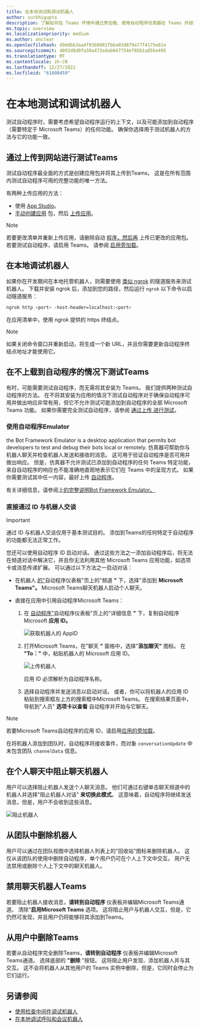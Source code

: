 ```yaml
---
title: 在本地测试和调试机器人
author: surbhigupta
description: 了解如何在 Teams 环境中通过旁加载、使用自动程序仿真器在 Teams 外部和直接与机器人交谈来在本地使用 IDE 测试和调试机器人。
ms.topic: overview
ms.localizationpriority: medium
ms.author: anclear
ms.openlocfilehash: d9ddbb3aa4f93b8981fbba03d879a77f4175e81e
ms.sourcegitcommit: 4892d8d0fa38a472edab047754ef85b1a85be495
ms.translationtype: MT
ms.contentlocale: zh-CN
ms.lasthandoff: 12/27/2021
ms.locfileid: "61608459"
---
```

# <a name="test-and-debug-your-bot-locally"></a>在本地测试和调试机器人

测试自动程序时，需要考虑希望自动程序运行的上下文，以及可能添加到自动程序（需要特定于 Microsoft Teams）的任何功能。 确保你选择用于测试机器人的方法与它的功能一致。

## <a name="test-by-uploading-to-teams"></a>通过上传到网站进行测试Teams

测试自动程序最全面的方式是创建应用包并将其上传到Teams。 这是在所有范围内测试自动程序可用的完整功能的唯一方法。

有两种上传应用的方法：

* 使用 [App Studio](~/concepts/build-and-test/app-studio-overview.md)。
* [手动创建应用](~/concepts/build-and-test/apps-package.md) 包，然后 [上传应用](~/concepts/deploy-and-publish/apps-upload.md)。

> [!NOTE]
> 若要更改清单并重新上传应用，请删除自动 [程序，然后再](#delete-a-bot-from-teams) 上传已更改的应用包。
> 若要测试自动程序，请启用 Teams。 请参阅 [启用旁加载](/concepts/build-and-test/prepare-your-o365-tenant#enable-custom-teams-apps-and-turn-on-custom-app-uploading)。

## <a name="debug-your-bot-locally"></a>在本地调试机器人

如果你在开发期间在本地托管机器人，则需要使用 [类似 ngrok](https://ngrok.com/) 的隧道服务来测试机器人。 下载并安装 ngrok 后，添加到您的路径，然后运行 `ngrok` 以下命令以启动隧道服务：

```bash
ngrok http <port> -host-header=localhost:<port>
```

在应用清单中，使用 ngrok 提供的 https 终结点。

> [!NOTE]
> 如果关闭命令窗口并重新启动，将生成一个新 URL，并且你需要更新自动程序终结点地址才能使用它。

## <a name="test-your-bot-without-uploading-to-teams"></a>在不上载到自动程序的情况下测试Teams

有时，可能需要测试自动程序，而无需将其安装为 Teams。 我们提供两种测试自动程序的方法。 在不将其安装为应用的情况下测试自动程序对于确保自动程序可用并做出响应非常有用，但它不允许测试可能添加到自动程序的全部 Microsoft Teams 功能。 如果你需要完全测试自动程序，请参阅 [通过上传 进行测试](#test-by-uploading-to-teams)。

### <a name="use-the-bot-emulator"></a>使用自动程序Emulator

the Bot Framework Emulator is a desktop application that permits bot developers to test and debug their bots local or remotely. 仿真器可帮助你与机器人聊天并检查机器人发送和接收的消息。 这可用于验证自动程序是否可用并做出响应。 但是，仿真器不允许测试已添加到自动程序的任何 Teams 特定功能，来自自动程序的响应也不能准确地直观地表示它们在 Teams 中的呈现方式。 如果你需要测试其中任一内容，最好上传 [自动程序](#test-by-uploading-to-teams)。

有关详细信息，请参阅上[的完整说明Bot Framework Emulator。](/azure/bot-service/bot-service-debug-emulator?view=azure-bot-service-4.0&preserve-view=true)

### <a name="talk-to-your-bot-directly-by-id"></a>直接通过 ID 与机器人交谈

> [!Important]
> 通过 ID 与机器人交谈仅用于基本测试目的。 添加到Teams的任何特定于自动程序的功能都无法正常工作。

您还可以使用自动程序 ID 启动对话。 通过这些方法之一添加自动程序后，将无法在频道对话中解决它，并且你无法利用其他 Microsoft Teams 应用功能，如选项卡或消息传递扩展。 可以通过以下方法之一启动对话：

* 在机器人 [的"](https://dev.botframework.com/bots)自动程序仪表板"页上的"频道 **"** 下，选择"添加到 **Microsoft Teams"。** Microsoft Teams聊天机器人启动个人聊天。

* 直接在应用中引用自动程序Microsoft Teams：
   1. 在 [自动程序"](https://dev.botframework.com/bots)自动程序仪表板"页上的"详细信息 **"** 下，复制自动程序 Microsoft **应用 ID。**
  
      ![获取机器人的 AppID](~/assets/images/bots_appid_botframework.png)
  
   2. 打开Microsoft Teams，在"聊天 **"** 窗格中，选择"**添加聊天"** 图标。 在 **"To："** 中，粘贴机器人的 Microsoft 应用 ID。
  
      ![上传机器人](~/assets/images/bots_uploading.png)

      应用 ID 必须解析为自动程序名称。

   3. 选择自动程序并发送消息以启动对话。
      或者，你可以将机器人的应用 ID 粘贴到搜索框左上方的搜索框中Microsoft Teams。 在搜索结果页面中，导航到"人员" **选项卡以查看** 自动程序并开始与它聊天。

> [!Note]
> 若要Microsoft Teams自动程序的应用 ID，请启用[应用的旁加载](/microsoftteams/platform/concepts/build-and-test/prepare-your-o365-tenant#enable-custom-teams-apps-and-turn-on-custom-app-uploading)。      

在将机器人添加到团队时，自动程序将接收事件，而对象 `conversationUpdate` 中未包含团队 `channelData` 信息。

## <a name="block-a-bot-in-personal-chat"></a>在个人聊天中阻止聊天机器人

用户可以选择阻止机器人发送个人聊天消息。 他们可通过右键单击聊天频道中的机器人并选择"阻止机器人对话" **来切换此模式**。 这意味着，自动程序将继续发送消息，但是，用户不会收到这些消息。

![阻止机器人](~/assets/images/bots/botdisable.png)

## <a name="remove-a-bot-from-a-team"></a>从团队中删除机器人

用户可以通过在团队视图中选择机器人列表上的"回收站"图标来删除机器人。 这仅从该团队的使用中删除自动程序，单个用户仍可在个人上下文中交互。 用户无法禁用或删除个人上下文中的聊天机器人。

## <a name="disable-a-bot-in-teams"></a>禁用聊天机器人Teams

若要阻止机器人接收消息，**请转到自动程序** 仪表板并编辑Microsoft Teams通道。 清除"**启用Microsoft Teams** 选项。 这将阻止用户与机器人交互，但是，它仍然可发现，并且用户仍将能够将其添加到Teams。

## <a name="delete-a-bot-from-teams"></a>从用户中删除Teams

若要从自动程序完全删除Teams，**请转到自动程序** 仪表板并编辑Microsoft Teams通道。 选择底部的 **"删除** "按钮。 这将阻止用户发现、添加机器人并与其交互。 这不会将机器人从其他用户的 Teams 实例中删除，但是，它同时会停止为它们运行。

## <a name="see-also"></a>另请参阅

* [使用检查中间件调试机器人](/azure/bot-service/bot-service-debug-inspection-middleware)
* [在本地调试呼叫和会议机器人](~/bots/calls-and-meetings/debugging-local-testing-calling-meeting-bots.md)
